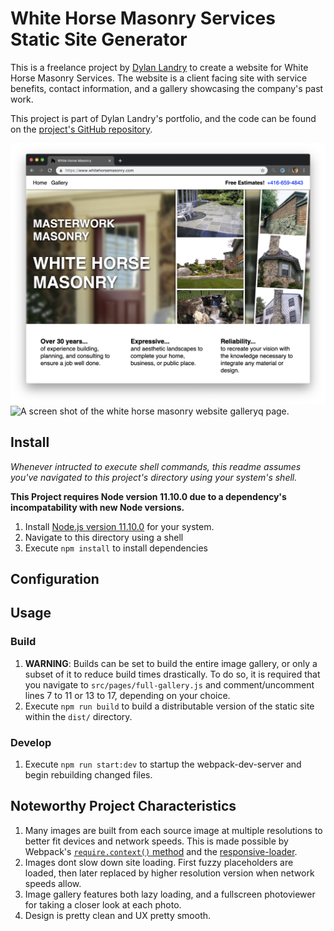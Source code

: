 # White Horse Masonry Services Static Site Generator
This is a freelance project by [Dylan Landry](https://www.dylanlandry.com) to create a website for White Horse Masonry Services. The website is a client facing site with service benefits, contact information, and a gallery showcasing the company's past work.

This project is part of Dylan Landry's portfolio, and the code can be found on the [project's GitHub repository](https://github.com/dyllandry/white-horse-masonry-services).

![A screen shot of the white horse masonry website home page.](screen-shot.png)
![A screen shot of the white horse masonry website galleryq page.](screen-shot-gallery.png)

## Install

*Whenever intructed to execute shell commands, this readme assumes you've navigated to this project's directory using your system's shell.*

**This Project requires Node version 11.10.0 due to a dependency's incompatability with new Node versions.**
1. Install [Node.js version 11.10.0](https://nodejs.org/en/) for your system.
1. Navigate to this directory using a shell
1. Execute `npm install` to install dependencies

## Configuration

## Usage
### Build
1. **WARNING**: Builds can be set to build the entire image gallery, or only a subset of it to reduce build times drastically. To do so, it is required that you navigate to `src/pages/full-gallery.js` and comment/uncomment lines 7 to 11 or 13 to 17, depending on your choice.
1. Execute `npm run build` to build a distributable version of the static site within the `dist/` directory. 

### Develop
1. Execute `npm run start:dev` to startup the webpack-dev-server and begin rebuilding changed files.

## Noteworthy Project Characteristics
1. Many images are built from each source image at multiple resolutions to better fit devices and network speeds. This is made possible by Webpack's [`require.context()` method](https://webpack.js.org/guides/dependency-management/#requirecontext) and the [responsive-loader](https://github.com/herrstucki/responsive-loader).
1. Images dont slow down site loading. First fuzzy placeholders are loaded, then later replaced by higher resolution version when network speeds allow.
1. Image gallery features both lazy loading, and a fullscreen photoviewer for taking a closer look at each photo.
1. Design is pretty clean and UX pretty smooth.

